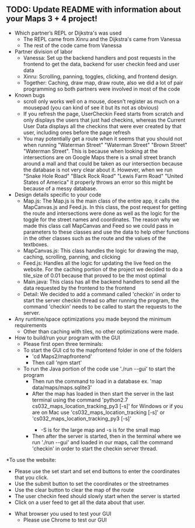 ## TODO: Update README with information about your Maps 3 + 4 project! ##


* Which partner’s REPL or Dijkstra's was used 
  - The REPL came from Xinru and the Dijkstra's came from Vanessa
  - The rest of the code came from Vanessa
* Partner division of labor
  - Vanessa: Set up the backend handlers and post requests in the frontend to get the data, backend
    for user checkin feed and user data
  - Xinru: Scrolling, panning, toggles, clicking, and frontend design.
  - Together: Caching, draw map, draw route, also we did a lot of pair programming so 
  both partners were involved in most of the code
* Known bugs
  - scroll only works well on a mouse, doesn't register as much on a mousepad (you can 
    kind of see it but its not as obvious)
  - If you refresh the page, UserCheckin Feed starts from scratch and only displays the 
    users that just had checkins, whereas the Current User Data displays all the 
    checkins that were ever created by that user, including ones before the page refresh
  - You may potentially get a route when it seems that you should not when running "Waterman Street" "Waterman Street"
    "Brown Street" "Waterman Street". This is because when looking at the intersections are on Google Maps
    there is a small street branch around a mall and that could be taken as our intersection because the database is not
    very clear about it. However, when we run "Snake Hole Road" "Black Rock Road" "Lewis Farm Road" "United States of America"
    it properly throws an error so this might be because of a messy database.
* Design details specific to your code
  - Map.js: The Map.js is the main class of the entire app, it calls the MapCanvas.js and Feed.js. In this class,
    the post request for getting the route and intersections were done as well as the logic for the toggle for
    the street names and coordinates. The reason why we made this class call MapCanvas and Feed so we could
    pass in parameters to these classes and use the data to help other functions in the other classes such as
    the route and the values of the textboxes.
  - MapCanvas.js: This class handles the logic for drawing the map, caching, scrolling, panning, and clicking
  - Feed.js: Handles all the logic for updating the live feed on the website. For the caching portion
    of the project we decided to do a tile_size of 0.01 because that proved to be the most optimal
  - Main.java: This class has all the backend handlers to send all the data requested by the frontend to the frontend
  - Detail: We decided to add a command called 'checkin' in order to start the server checkin thread so after
  running the program, the command 'checkin' needs to be called to start the requests to the server.
* Any runtime/space optimizations you made beyond the minimum requirements
  - Other than caching with tiles, no other optimizations were made.
* How to build/run your program with the GUI
  - Please first open three terminals:
  - To start the GUI cd to the mapfrontend folder in one of the folders
    * 'cd Maps2/mapfrontend'
    * Then call 'npm start'
  - To run the Java portion of the code use './run --gui' to start the program
    * Then run the command to load in a database ex. 'map data/maps/maps.sqlite3'
    * After the map has loaded in then start the server in the last terminal using the command
      'python2.7 cs032_maps_location_tracking_py3 <port> <number of users> [-s]' for Windows or
      if you are on Mac use 'cs032_maps_location_tracking <port> <number of users> [-s]' or 'cs032_maps_location_tracking_py3 <port> <number of users> [-s]'
      * -S is for the large map and -s is for the small map
    * Then after the server is started, then in the terminal where we run './run --gui' and loaded in our
      maps, call the command 'checkin' in order to start the checkin server thread.
      
*To use the website:
  - Please use the set start and set end buttons to enter the coordinates that you click.
  - Use the submit button to set the coordinates or the streetnames
  - Use the clear button to clear the map of the route
  - The user checkin feed should slowly start when the server is started
  - Click on a user feed to get all the data about that user.
* What browser you used to test your GUI
  - Please use Chrome to test our GUI
